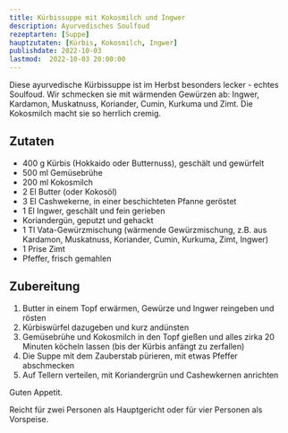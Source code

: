 ```yaml
---
title: Kürbissuppe mit Kokosmilch und Ingwer
description: Ayurvedisches Soulfoud
rezeptarten: [Suppe]
hauptzutaten: [Kürbis, Kokosmilch, Ingwer]
publishdate: 2022-10-03
lastmod:  2022-10-03 20:00:00
---
```


Diese ayurvedische Kürbissuppe ist im Herbst besonders lecker - echtes Soulfoud. Wir schmecken sie mit wärmenden Gewürzen ab: Ingwer, Kardamon, Muskatnuss, Koriander, Cumin, Kurkuma und Zimt. Die Kokosmilch macht sie so herrlich cremig.


## Zutaten

- 400 g Kürbis (Hokkaido oder Butternuss), geschält und gewürfelt
- 500 ml Gemüsebrühe
- 200 ml Kokosmilch
- 2 El Butter (oder Kokosöl)
- 3 El Cashwekerne, in einer beschichteten Pfanne geröstet
- 1 El Ingwer, geschält und fein gerieben
- Koriandergün, geputzt und gehackt
- 1 Tl Vata-Gewürzmischung (wärmende Gewürzmischung, z.B. aus Kardamon, Muskatnuss, Koriander, Cumin, Kurkuma, Zimt, Ingwer)
- 1 Prise Zimt
- Pfeffer, frisch gemahlen


## Zubereitung

1. Butter in einem Topf erwärmen, Gewürze und Ingwer reingeben und rösten
2. Kürbiswürfel dazugeben und kurz andünsten
3. Gemüsebrühe und Kokosmilch in den Topf gießen und alles zirka 20 Minuten köcheln lassen (bis der Kürbis anfängt zu zerfallen)
4. Die Suppe mit dem Zauberstab pürieren, mit etwas Pfeffer abschmecken
5. Auf Tellern verteilen, mit Koriandergrün und Cashewkernen anrichten

Guten Appetit.

Reicht für zwei Personen als Hauptgericht oder für vier Personen als Vorspeise.
